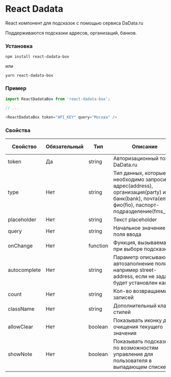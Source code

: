 # React Dadata
React компонент для подсказок с помощью сервиса DaData.ru

Поддерживаются подсказки адресов, организаций, банков.

### Установка
```
npm install react-dadata-box
```
или
```
yarn react-dadata-box
```

### Пример
```javascript
import ReactDadataBox from 'react-dadata-box';

// ...

<ReactDadataBox token="API_KEY" query="Москва" />
```

### Свойства

| Свойство  | Обязательный | Тип | Описание | По умолчанию |
| ------------- | ------------- | ------------- | ------------- | ------------- |
| token  | Да  | string  | Авторизационный токен DaData.ru | |
| type | Нет | string | Тип данных, которые необходимо запросить: адрес(address), организация(party) или банк(bank), почта(email), фио(fio), паспорт-подразделение(fms_unit) | "address" |
| placeholder  | Нет  | string  | Текст placeholder | |
| query  | Нет  | string  | Начальное значение поля ввода  | |
| onChange  | Нет  | function | Функция, вызываемая при выборе подсказки  | |
| autocomplete  | Нет  |string  | Параметр описывающий автозаполнение поля, например street-address, если не задан, будет установлен как off  | "off" |
| count | Нет | string | Кол-во возвращаемых записей | 10 |
| className | Нет | string | Дополнительный класс стилей | |
| allowClear | Нет | boolean | Показывать иконку для очищения текущего значения | false |
| showNote| Нет | boolean | Показывать подсказку по возможностям управления для пользователя в выпадающем списке | true |

